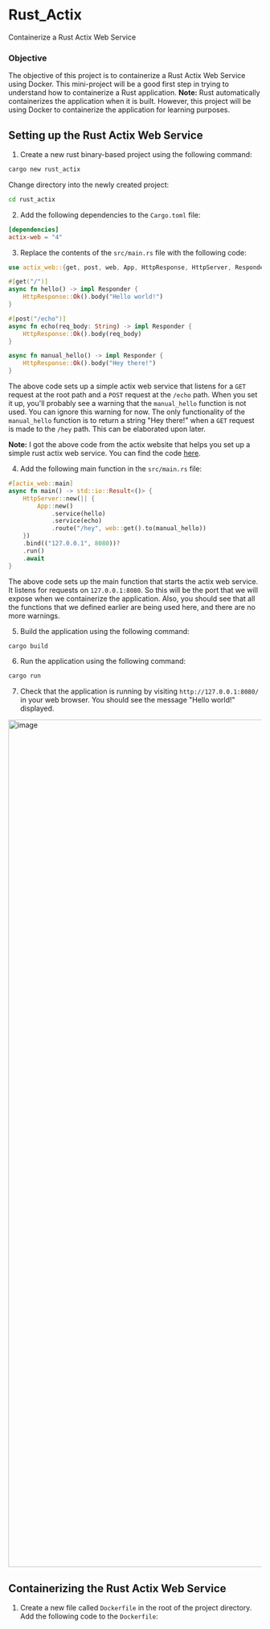 # Rust_Actix
Containerize a Rust Actix Web Service

### Objective 
The objective of this project is to containerize a Rust Actix Web Service using Docker. This mini-project will be a good first step in trying to understand how to containerize a Rust application.
**Note:** Rust automatically containerizes the application when it is built. However, this project will be using Docker to containerize the application for learning purposes. 

## Setting up the Rust Actix Web Service 
1. Create a new rust binary-based project using the following command:
```bash
cargo new rust_actix
```
Change directory into the newly created project:
```bash
cd rust_actix
```
2. Add the following dependencies to the `Cargo.toml` file:
```toml
[dependencies]
actix-web = "4"
```
3. Replace the contents of the `src/main.rs` file with the following code:
```rust
use actix_web::{get, post, web, App, HttpResponse, HttpServer, Responder};

#[get("/")]
async fn hello() -> impl Responder {
    HttpResponse::Ok().body("Hello world!")
}

#[post("/echo")]
async fn echo(req_body: String) -> impl Responder {
    HttpResponse::Ok().body(req_body)
}

async fn manual_hello() -> impl Responder {
    HttpResponse::Ok().body("Hey there!")
}
```
The above code sets up a simple actix web service that listens for a `GET` request at the root path and a `POST` request at the `/echo` path. When you set it up, you'll probably see a warning that the `manual_hello` function is not used. You can ignore this warning for now.
The only functionality of the `manual_hello` function is to return a string "Hey there!" when a `GET` request is made to the `/hey` path. This can be elaborated upon later. 

**Note:** I got the above code from the actix website that helps you set up a simple rust actix web service. You can find the code [here](https://actix.rs/docs/getting-started). 

4. Add the following main function in the `src/main.rs` file:
```rust
#[actix_web::main]
async fn main() -> std::io::Result<()> {
    HttpServer::new(|| {
        App::new()
            .service(hello)
            .service(echo)
            .route("/hey", web::get().to(manual_hello))
    })
    .bind(("127.0.0.1", 8080))?
    .run()
    .await
}
```
The above code sets up the main function that starts the actix web service. It listens for requests on `127.0.0.1:8080`. So this will be the port that we will expose when we containerize the application. Also, you should see that all the functions that we defined earlier are being used here, and there are no more warnings.

5. Build the application using the following command:
```bash
cargo build
```
6. Run the application using the following command:
```bash
cargo run
```
7. Check that the application is running by visiting `http://127.0.0.1:8080/` in your web browser. You should see the message "Hello world!" displayed. 
<img width="1683" alt="image" src="https://github.com/AaryaDesai1/Rust_Actix/assets/143753050/ff8f06a4-de6a-4669-96f9-2f94ecc0bfda">


## Containerizing the Rust Actix Web Service
1. Create a new file called `Dockerfile` in the root of the project directory. Add the following code to the `Dockerfile`:
```Dockerfile

